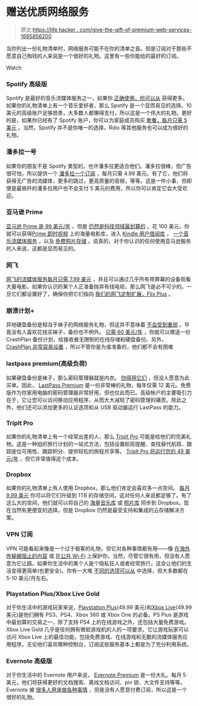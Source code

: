 # 赠送优质网络服务

> 原文:[https://life hacker . com/give-the-gift-of-premium-web-services-1665856200](https://lifehacker.com/give-the-gift-of-premium-web-services-1665856200)

当你列出一份礼物清单时，网络服务可能不在你的清单之首。但是订阅对于那些不愿意自己掏钱的人来说是一个很好的礼物。这里有一些你能给的最好的订阅。

Watch

### Spotify 高级版

Spotify 是最好的音乐流媒体服务之一，如果你 [正确使用，你可以从](https://lifehacker.com/the-best-spotify-tips-and-tricks-you-re-probably-not-us-1594729019) 获得更多。如果你的礼物清单上有一个音乐爱好者，那么 Spotify 是一个显而易见的选择。10 美元的高级账户足够昂贵，大多数人都懒得支付，所以这是一个伟大的礼物。更好的是，如果你已经有了 Spotify 账户，你可以为家庭成员购买 [套餐，每月只需 5 美元](http://lifehacker.com/spotify-family-plan-now-available-gives-you-50-off-pr-1655093543) 。当然，Spotify 并不是你唯一的选择，Rdio 等其他服务也可以成为很好的礼物。

### 潘多拉一号

如果你的朋友不是 Spotify 类型的，也许潘多拉更适合他们。潘多拉很棒，但广告很可怕，所以提供一个 [潘多拉一个订阅](https://www.pandora.com/one/gift) ，每月只需 4.99 美元。有了它，他们将获得无广告的流媒体，更多的跳过，更高质量的音频，等等。这是一件小事，但即使是最铁杆的潘多拉用户也不会支付 5 美元的费用，所以你可以肯定它会大受欢迎。

### 亚马逊 Prime

[亚马逊 Prime 是 99 美元/年](https://www.amazon.com/gp/prime/pipeline/prime_gifting_landing?asc_campaign=InlineText&asc_refurl=https://lifehacker.com/give-the-gift-of-premium-web-services-1665856200&asc_source=&tag=kinjalifehackerlink-20) ，但是 [仍然是科技领域最划算的](https://lifehacker.com/is-amazon-prime-worth-it-1038496234) 。花 100 美元，你就可以获得[Prime 即时视频](http://www.amazon.com/Instant-Video/b?asc_campaign=InlineText&asc_refurl=https://lifehacker.com/give-the-gift-of-premium-web-services-1665856200&asc_source=&node=2858778011&tag=kinjalifehackerlink-20) 上的海量电影库，进入 [Kindle 用户借阅库](http://www.amazon.com/gp/feature.html/?asc_campaign=InlineText&asc_refurl=https://lifehacker.com/give-the-gift-of-premium-web-services-1665856200&asc_source=&docId=1000739811&ref=primedp_koll&tag=kinjalifehackerlink-20) ， [一个音乐流媒体服务](http://lifehacker.com/amazon-unveils-amazon-music-a-new-ad-free-streaming-se-1589813321) ，以及 [免费照片存储](http://lifehacker.com/amazon-gives-unlimited-photo-storage-to-prime-customers-1654430098) 。说真的，对于你认识的任何使用亚马逊服务的人来说，这都是显而易见的。

### 网飞

[网飞的流媒体服务每月只需 7.99 美元](https://www.netflix.com/Gift?locale=en-US) ，并且可以通过几乎所有带屏幕的设备观看大量电影。如果你认识的某个人正准备抛弃有线电视，那么网飞是必不可少的。一旦它们都设置好了，确保你把它们指向 [我们的网飞定制扩展，Flix Plus](https://lifehacker.com/flix-plus-customizes-netflix-to-your-hearts-desire-1640968001) 。

### 崩溃计划+

异地硬盘备份是相当于袜子的网络服务礼物，但这并不意味着 [不会受到重视](https://lifehacker.com/theres-no-excuse-for-not-backing-up-your-computer-do-1547987206) 。毕竟没有人喜欢花钱买袜子，备份也不例外。 [只需 60 美元/年](https://www.code42.com/store/) ，你就可以赠送一份 CrashPlan 备份计划，给接收者无限制的在线存储和硬盘备份。另外， [CrashPlan 非常容易设置](http://lifehacker.com/set-up-an-automated-bulletproof-file-back-up-solution-5787572) ，所以不管你是为谁准备的，他们都不会有困难

### lastpass premium(高级负荷)

如果硬盘备份是袜子，那么密码管理器就是内衣。 [你得用它们](https://lifehacker.com/which-password-manager-is-the-most-secure-5944969) ，但没人愿意为此买单。因此， [LastPass Premium](https://lastpass.com/go-premium) 是一份非常棒的礼物，每年仅需 12 美元。免费版作为你家用电脑的密码管理器非常好用，但也仅此而已。高级帐户的主要吸引力在于，它让您可以访问移动应用程序，从而大大减轻了密码管理的痛苦。除此之外，他们还可以添加更多的认证选项和从 USB 驱动器运行 LastPass 的能力。

### TripIt Pro

如果你的礼物清单上有一个经常出差的人，那么 [TripIt Pro](https://www.tripit.com/pro/features) 可能是给他们的完美礼物。这是一种组织旅行计划的一站式方法，包括设置航班提醒、查找替代航班、跟踪座位可用性、跟踪积分、提供轻松的旅程共享等。 [TripIt Pro 将运行您的 49 美元/年](https://www.tripit.com/pro) ，但它非常值得这个成本。

### Dropbox

如果你的礼物清单上有人使用 Dropbox，那么他们肯定会喜欢多一点空间。 [每月 9.99 美元](https://www.dropbox.com/plans) 你可以将它们升级到 1TB 的存储空间，这对任何人来说都足够了。有了这么大的空间，他们就可以将自己的 [海量音乐库](https://lifehacker.com/how-to-turn-google-drive-into-your-personal-media-serve-1551083632) 或 [照片库](http://lifehacker.com/get-digital-doubles-of-pictures-youre-in-youve-taken-5920477) 同步到 Dropbox。现在当然有更便宜的选择，但是 Dropbox 仍然是最受支持和集成的云存储解决方案。

### VPN 订阅

VPN 可能看起来像是一个过于极客的礼物，但它对各种事情都有用——像 [在海外传输被阻止的内容](https://lifehacker.com/the-always-up-to-date-guide-to-streaming-blocked-conten-5983904) 或 [在公共 Wi-Fi](http://lifehacker.com/how-to-stay-safe-on-public-wi-fi-networks-5576927) 上保护你。当然，尽管它很有用，但没有人愿意为它让路。如果你生活中的某个人是个隐私狂人或者经常旅行，这会让他们的生活变得更简单(也更安全)。你有一大堆 [不同的选项可以从](http://lifehacker.com/five-best-vpn-service-providers-5935863) 中选择，但大多数都在 5-10 美元/月左右。

### Playstation Plus/Xbox Live Gold

对于你生活中的游戏玩家来说，[Playstation Plus](http://www.playstation.com/en-us/explore/playstation-plus/)(49.99 美元)和[Xbox Live](http://www.xbox.com/en-US/live)(49.99 美元)是他们拥有 PS3、PS4、Xbox 360 或 Xbox One 的必备。PS Plus 是游戏中最划算的交易之一，除了支持 PS4 上的在线游戏之外，还包括大量免费游戏。Xbox Live Gold 几乎是任何拥有微软游戏机的人的一项要求，它让游戏玩家可以访问 Xbox Live 上的最佳功能，包括免费游戏、在线游戏和无数的流媒体服务应用程序。无论他们喜欢哪种控制台，订阅这些服务基本上都是为了充分利用系统。

### Evernote 高级版

对于你生活中的 Evernote 用户来说， [Evernote Premium](https://evernote.com/premium/) 是一份大礼。每月 5 美元，他们将获得更好的文档搜索、离线文档访问、pin 锁、大文件支持等等。Evernote 被 [很多人用来做各种事情](https://lifehacker.com/ive-been-using-evernote-all-wrong-heres-why-its-actual-5989980) ，但是没有人愿意付费订阅，所以这是一个很好的礼物。
